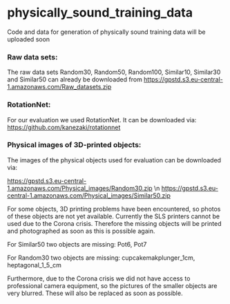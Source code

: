 # physically_sound_training_data
Code and data for generation of physically sound training data will be uploaded soon

### Raw data sets:

The raw data sets Random30, Random50, Random100, Similar10, Similar30 and Similar50 can already be downloaded from https://gpstd.s3.eu-central-1.amazonaws.com/Raw_datasets.zip



### RotationNet:

For our evaluation we used RotationNet. It can be downloaded via:
https://github.com/kanezaki/rotationnet



### Physical images of 3D-printed objects:

The images of the physical objects used for evaluation can be downloaded via:

https://gpstd.s3.eu-central-1.amazonaws.com/Physical_images/Random30.zip \n
https://gpstd.s3.eu-central-1.amazonaws.com/Physical_images/Similar50.zip

For some objects, 3D printing problems have been encountered, so photos of these objects are not yet available. Currently the SLS printers cannot be used due to the Corona crisis. Therefore the missing objects will be printed and photographed as soon as this is possible again.

For Similar50 two objects are missing: Pot6, Pot7

For Random30 two objects are missing: cupcakemakplunger_1cm, heptagonal_1_5_cm

Furthermore, due to the Corona crisis we did not have access to professional camera equipment, so the pictures of the smaller objects are very blurred. These will also be replaced as soon as possible.
